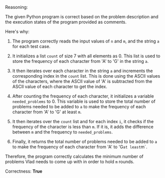 Reasoning: 

The given Python program is correct based on the problem description and the execution states of the program provided as comments. 

Here's why:

1. The program correctly reads the input values of `n` and `m`, and the string `a` for each test case.

2. It initializes a list `count` of size 7 with all elements as 0. This list is used to store the frequency of each character from 'A' to 'G' in the string `a`.

3. It then iterates over each character in the string `a` and increments the corresponding index in the `count` list. This is done using the ASCII values of the characters, where the ASCII value of 'A' is subtracted from the ASCII value of each character to get the index.

4. After counting the frequency of each character, it initializes a variable `needed_problems` to 0. This variable is used to store the total number of problems needed to be added to `a` to make the frequency of each character from 'A' to 'G' at least `m`.

5. It then iterates over the `count` list and for each index `i`, it checks if the frequency of the character is less than `m`. If it is, it adds the difference between `m` and the frequency to `needed_problems`.

6. Finally, it returns the total number of problems needed to be added to `a` to make the frequency of each character from 'A' to 'G` at least `m`.

Therefore, the program correctly calculates the minimum number of problems Vlad needs to come up with in order to hold `m` rounds.

Correctness: **True**